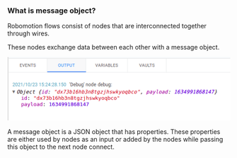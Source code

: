 ### What is message object?
Robomotion flows consist of nodes that are interconnected together through wires.

These nodes exchange data between each other with a message object.

![Message Object](https://raw.githubusercontent.com/robomotionio/robomotion-tutorials/master/images/message-object.png)

A message object is a JSON object that has properties. These properties are either used by nodes as an input
or added by the nodes while passing this object to the next node connect.
